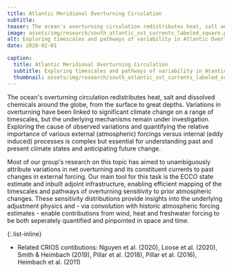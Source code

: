 ```yaml
---
title: Atlantic Meridional Overturning Circulation
subtitle: 
teaser: The ocean's overturning circulation redistributes heat, salt and dissolved chemicals around the globe, from the surface to great depths. Variations in overturning have been linked to significant climate change on a range of timescales, but the underlying mechanisms remain under investigation ...
image: assets/img/research/south_atlantic_sst_currents_labeled_square.png
alt: Exploring timescales and pathways of variability in Atlantic Overturning and inter-basin exchange
date: 2020-02-01

caption:
  title: Atlantic Meridional Overturning Circulation
  subtitle: Exploring timescales and pathways of variability in Atantic Overturning and inter-basin exchange
  thumbnail: assets/img/research/south_atlantic_sst_currents_labeled_square.png
---
```

The ocean's overturning circulation redistributes heat, salt and dissolved chemicals around the globe, from the surface to great depths. Variations in overturning have been linked to significant climate change on a range of timescales, but the underlying mechanisms remain under investigation. Exploring the cause of observed variations and quantifying the relative importance of various external (atmospheric) forcings versus internal (eddy induced) processes is complex but essential for understanding past and present climate states and anticipating future change.

Most of our group's research on this topic has aimed to unambiguously attribute variations in net overturning and its constituent currents to past changes in external forcing. Our main tool for this task is the ECCO state estimate and inbuilt adjoint infrastructure, enabling efficient mapping of the timescales and pathways of overturning sensitivity to prior atmospheric changes. These sensitivity distributions provide insights into the underlying adjustment physics and - via convolution with historic atmospheric forcing estimates - enable contributions from wind, heat and freshwater forcing to be both seperately quantified and pinpointed in space and time.   

{:.list-inline}
- Related CRIOS contibutions: Nguyen et al. (2020), Loose et al. (2020), Smith & Heimbach (2019), Pillar et al. (2018), Pillar et al. (2016), Heimbach et al. (2011)

